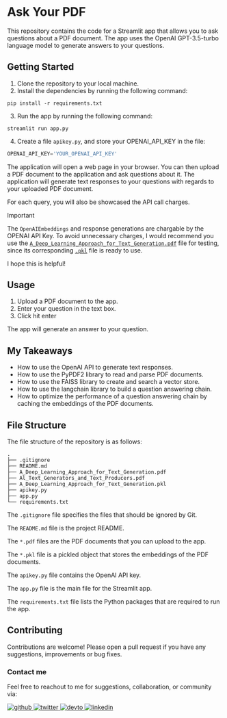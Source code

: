 # Ask Your PDF

This repository contains the code for a Streamlit app that allows you to ask questions about a PDF document. The app uses the OpenAI GPT-3.5-turbo language model to generate answers to your questions.

## Getting Started

1. Clone the repository to your local machine.
2. Install the dependencies by running the following command:

```
pip install -r requirements.txt
```

3. Run the app by running the following command:

```
streamlit run app.py
```

4. Create a file `apikey.py`, and store your OPENAI_API_KEY in the file:

```python
OPENAI_API_KEY='YOUR_OPENAI_API_KEY'
```

The application will open a web page in your browser. You can then upload a PDF document to the application and ask questions about it. The application will generate text responses to your questions with regards to your uploaded PDF document.

For each query, you will also be showcased the API call charges.

> [!IMPORTANT]
> The `OpenAIEmbeddings` and response generations are chargable by the OPENAI API Key. To avoid unnecessary charges, I would recommend you use the [`A_Deep_Learning_Approach_for_Text_Generation.pdf`](A_Deep_Learning_Approach_for_Text_Generation.pdf) file for testing, since its corresponding [`.pkl`](A_Deep_Learning_Approach_for_Text_Generation.pkl) file is ready to use.


I hope this is helpful!

## Usage

1. Upload a PDF document to the app.
2. Enter your question in the text box.
3. Click hit enter

The app will generate an answer to your question.

## My Takeaways

- How to use the OpenAI API to generate text responses.
- How to use the PyPDF2 library to read and parse PDF documents.
- How to use the FAISS library to create and search a vector store.
- How to use the langchain library to build a question answering chain.
- How to optimize the performance of a question answering chain by caching the embeddings of the PDF documents.

## File Structure

The file structure of the repository is as follows:

```
.
├── .gitignore
├── README.md
├── A_Deep_Learning_Approach_for_Text_Generation.pdf
├── Al_Text_Generators_and_Text_Producers.pdf
├── A_Deep_Learning_Approach_for_Text_Generation.pkl
├── apikey.py
├── app.py
└── requirements.txt
```

The `.gitignore` file specifies the files that should be ignored by Git.

The `README.md` file is the project README.

The `*.pdf` files are the PDF documents that you can upload to the app.

The `*.pkl` file is a pickled object that stores the embeddings of the PDF documents.

The `apikey.py` file contains the OpenAI API key.

The `app.py` file is the main file for the Streamlit app.

The `requirements.txt` file lists the Python packages that are required to run the app.

## Contributing

Contributions are welcome! Please open a pull request if you have any suggestions, improvements or bug fixes.

### Contact me

Feel free to reachout to me for suggestions, collaboration, or community via:

<a href="https://github.com/SaifuddinSaifee" target="_blank">
<img src=https://img.shields.io/badge/github-%2324292e.svg?&style=for-the-badge&logo=github&logoColor=white alt=github style="margin-bottom: 5px;" />
</a>
<a href="https://twitter.com/SaifSaifee_dev" target="_blank">
<img src=https://img.shields.io/badge/twitter-%2300acee.svg?&style=for-the-badge&logo=twitter&logoColor=white alt=twitter style="margin-bottom: 5px;" />
</a>
<a href="https://dev.to/saifuddinsaifee" target="_blank">
<img src=https://img.shields.io/badge/dev.to-%2308090A.svg?&style=for-the-badge&logo=dev.to&logoColor=white alt=devto style="margin-bottom: 5px;" />
</a>
<a href="https://linkedin.com/in/saifuddinsaifee" target="_blank">
<img src=https://img.shields.io/badge/linkedin-%231E77B5.svg?&style=for-the-badge&logo=linkedin&logoColor=white alt=linkedin style="margin-bottom: 5px;" />
</a>
